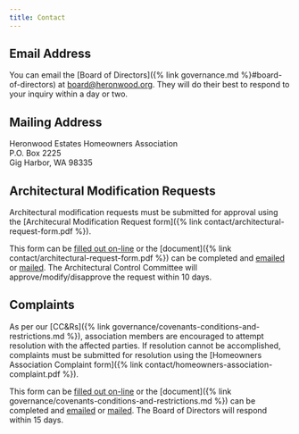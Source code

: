 ```yaml
---
title: Contact
---
```


## Email Address

You can email the [Board of Directors]({% link governance.md %}#board-of-directors) at <board@heronwood.org>. They will do their best to respond to your inquiry within a day or two.

## Mailing Address

Heronwood Estates Homeowners Association  
P.O. Box 2225  
Gig Harbor, WA 98335

## Architectural Modification Requests

Architectural modification requests must be submitted for approval using the [Architecural Modification Request form]({% link contact/architectural-request-form.pdf %}).

This form can be [filled out on-line](about:blank) or the [document]({% link contact/architectural-request-form.pdf %}) can be completed and [emailed](mailto:board@heronwood.org) or [mailed](#mailing-address). The Architectural Control Committee will approve/modify/disapprove the request within 10 days.

## Complaints

As per our [CC&Rs]({% link governance/covenants-conditions-and-restrictions.md %}), association members are encouraged to attempt resolution with the affected parties. If resolution cannot be accomplished, complaints must be submitted for resolution using the [Homeowners Association Complaint form]({% link contact/homeowners-association-complaint.pdf %}).

This form can be [filled out on-line](about:blank) or the [document]({% link governance/covenants-conditions-and-restrictions.md %}) can be completed and [emailed](mailto:board@heronwood.org) or [mailed](#mailing-address). The Board of Directors will respond within 15 days.

